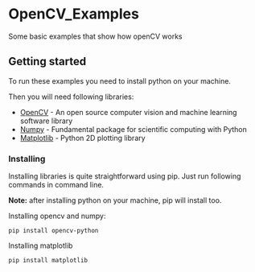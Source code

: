 # OpenCV_Examples
Some basic examples that show how openCV works

## Getting started
To run these examples you need to install python on your machine.

Then you will need following libraries: 
* [OpenCV](https://opencv.org/) - An open source computer vision and machine learning software library
* [Numpy](https://numpy.org/) - Fundamental package for scientific computing with Python
* [Matplotlib](https://matplotlib.org/) - Python 2D plotting library

### Installing
Installing libraries is quite straightforward using pip. Just run following commands in command line.

**Note:** after installing python on your machine, pip will install too.

Installing opencv and numpy:
```
pip install opencv-python
```

Installing matplotlib
```
pip install matplotlib
```
